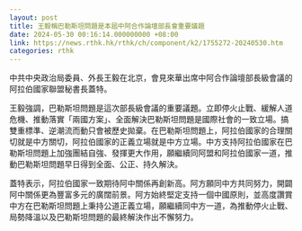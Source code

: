 ```yaml
---
layout: post
title: 王毅稱巴勒斯坦問題是本屆中阿合作論壇部長會重要議題
date: 2024-05-30 00:16:14.000000000 +08:00
link: https://news.rthk.hk/rthk/ch/component/k2/1755272-20240530.htm
categories: rthk
---
```


中共中央政治局委員、外長王毅在北京，會見來華出席中阿合作論壇部長級會議的阿拉伯國家聯盟秘書長蓋特。

王毅強調，巴勒斯坦問題是這次部長級會議的重要議題。立即停火止戰、緩解人道危機、推動落實「兩國方案」、全面解決巴勒斯坦問題是國際社會的一致立場。搞雙重標準、逆潮流而動只會被歷史拋棄。在巴勒斯坦問題上，阿拉伯國家的合理關切就是中方關切，阿拉伯國家的正義立場就是中方立場。中方支持阿拉伯國家在巴勒斯坦問題上加強團結自強、發揮更大作用，願繼續同阿盟和阿拉伯國家一道，推動巴勒斯坦問題早日得到全面、公正、持久解決。

蓋特表示，阿拉伯國家一致期待阿中關係再創新高。阿方願同中方共同努力，開闢阿中關係更為豐富多元的廣闊前景。阿方始終堅定支持一個中國原則，並高度讚賞中方在巴勒斯坦問題上秉持公道正義立場，願繼續同中方一道，為推動停火止戰、局勢降溫以及巴勒斯坦問題的最終解決作出不懈努力。
